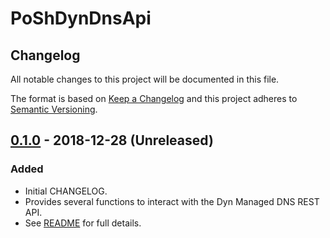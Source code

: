 # PoShDynDnsApi

## Changelog

All notable changes to this project will be documented in this file.

The format is based on [Keep a Changelog](http://keepachangelog.com/en/1.0.0/)
and this project adheres to [Semantic Versioning](http://semver.org/spec/v2.0.0.html).

## [0.1.0] - 2018-12-28 (Unreleased)

### Added

- Initial CHANGELOG.
- Provides several functions to interact with the Dyn Managed DNS REST API.
- See [README](https://github.com/thedavecarroll/PoShDynDnsApi/blob/master/README.md) for full details.

[0.1.0]: https://github.com/thedavecarroll/PoShDynDnsApi

[comment]: # (See the following for CHANGELOG example - https://github.com/PowerShell/PowerShellForGitHub/blob/master/CHANGELOG.md.)
